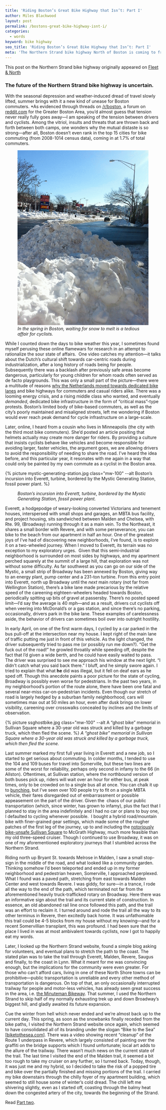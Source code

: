 ```yaml
---
title: 'Riding Boston’s Great Bike Highway that Isn’t: Part I'
author: Miles Blackwood
layout: post
permalink: /bostons-great-bike-highway-isnt-i/
categories:
  - words
keyword: bike highway
seo_title: 'Riding Boston’s Great Bike Highway that Isn’t: Part I'
meta: 'The Northern Strand bike highway North of Boston is coming to fruition on an abandoned railway passing through Everett, Malden, Saugus and Revere.'
---
```


This post on the Northern Strand bike highway originally appeared on [Fleet & North](https://fleetandnorth.com/2015/05/23/riding-bostons-great-bike-highway-that-isnt-part-i/)

### The future of the Northern Strand bike highway is uncertain.

With the seasonal depression and weather-induced dread of travel slowly lifted, summer brings with it a new kind of unease for Boston commuters. \*As evidenced through threads on [/r/boston](https://reddit.com/r/boston '/r/boston'), a forum on [reddit.com](https://reddit.com) for the Greater Boston Area, you’d almost guess that tension never really fully goes away—I am speaking of the tension between drivers and cyclists. Among the vitriol, insults and threats that are thrown back and forth between both camps, one wonders why the mutual distaste is so strong—after all, Boston doesn’t even rank in the top 15 cities for bike commuting (from 2008-1014 census data), coming in at 1.7% of total commuters.



<figure><a href="/assets/img/snowmelt.gif"><img class="mw-100" alt="A snowbank in Everett, MA not melting." src="/assets/img/snowmelt.gif" /></a><figcaption class="wp-caption-text"><em>In the spring in Boston, waiting for snow to melt is a tedious affair for cyclists.</em></figcaption></figure>

While I counted down the days to bike weather this year, I sometimes found myself perusing these online flamewars for research in an attempt to rationalize the sour state of affairs.  One video catches my attention—it talks about the Dutch’s cultural shift towards car-centric roads during industrialization, after a long history of roads being for people. Subsequently there was a backlash after previously safe areas become dangerous, particularly for young children for whom roads often served as de facto playgrounds. This was only a small part of the picture—there were a multitude of reasons [why the Netherlands moved towards dedicated bike lanes](https://www.youtube.com/watch?v=XuBdf9jYj7o) and bike highways for commuters and casual riders alike. There was a looming energy crisis, and a rising middle class who wanted, and eventually _demanded_, dedicated bike infrastructure in the form of “critical mass”-type protests. Boston’s limited body of bike-based commuters, as well as the city’s poorly maintained and misaligned streets, left me wondering if Boston would ever reach peak demand for cycle infrastructure on a large-scale.

Later, online, I heard from a cousin who lives in Minneapolis (the city with the third most bike commuters). She’d posted an article positing that helmets actually may create more danger for riders. By providing a culture that insists cyclists behave like vehicles and become responsible for avoiding larger, faster vehicles, the argument goes, we are allowing drivers to avoid the responsibility of needing to share the road. I’ve heard the idea before, and this particular year, it resonates with me again in a way that could only be painted by my own commute as a cyclist in the Boston area.

{% picture mystic-generating-station.jpg class="mw-100" --alt Boston&rsquo;s incursion into Everett, turbine, bordered by the Mystic Generating Station, fossil power plant. %}

<figure>
  <figcaption class="wp-caption-text"><em>Boston&rsquo;s incursion into Everett, turbine, bordered by the Mystic Generating Station, fossil power plant.</em></figcaption>
</figure>

Everett, a hodgepodge of weary-looking converted Victorians and tenement houses, interspersed with small shops and garages, an MBTA bus facility, and project housing, sits sandwiched between Malden and Chelsea, with Rte. 99, (Broadway) running through it as a main vein. To the Northeast, it shares a small border with Revere, and with some perseverance, you can bike to the beach from our apartment in half an hour. One of the greatest joys of I’ve had of discovering new neighborhoods, I’ve found, is to explore it on a two-wheeled journey. When I moved to Everett, its terrain was no exception to my exploratory urges.  Given that this semi-industrial neighborhood is surrounded on most sides by highways, and my apartment perched squarely at the summit of a large hill, that exploration was not without some difficulty. As far southwest as you can go on our side of the Mystic, a small strip of Broadway has been annexed by Boston, giving way to an energy plant, pump center and a 231-ton turbine. From this entry point into Everett, north up Broadway until the _next_ main rotary (not far from Wellington Station), there’s a bike lane made precarious by the relative speed of the careening eighteen-wheelers headed towards Boston, periodically spitting up bits of gravel at passersby. There’s no posted speed limit—I’d say the average is 40 mph—and as a result, drivers cut cyclists off when veering into McDonald’s or a gas station, and since there’s no parking, occasionally, drivers park in the bike lane. These examples of carelessness aside, the behavior of drivers can sometimes boil over into outright hostility.

In early April, on one of the first warm days, I cycled by a car parked in the bus pull-off at the intersection near my house. I kept right of the main lane of traffic putting me just in front of this vehicle. As the light changed, the driver subsequently tried to pass me (or possibly run me down?). “Get the fuck out of the road!” he growled throatily while speeding off, despite the fact that I’d given a wide berth, and he could have easily waited to pass. The driver was surprised to see me approach his window at the next light. “I didn’t catch what you said back there.” I bluff, and he simply swore again. I tried to explain that what **he** did was illegal, but it fell on deaf ears as he sped off. Though this anecdote paints a poor picture for the state of cycling, Broadway is possibly even worse for pedestrians. In the past two years, in my neighborhood’s portion of the route alone, there have been one fatal and several near-miss car-on-pedestrian incidents. Even though our stretch of road is largely hedged by a suburban family neighborhood, cars will sometimes max out at 50 miles an hour, even after dusk brings on lower visibility, careening over crosswalks concealed by inclines and the limits of observation.


{% picture ssghostbike.jpg class="mw-100" --alt A “ghost bike” memorial in Sullivan Square where a 30-year old was struck and killed by a garbage truck, which then fled the scene. %}
<em>A &ldquo;ghost bike&rdquo; memorial in Sullivan Square where a 30-year old was struck and killed by a garbage truck, which then fled the scene.</em>

Last summer marked my first full year living in Everett and a new job, so I started to get serious about commuting. In colder months, I tended to use the 104 and 109 buses for travel into Somerville, but these two lines are some of the worst for reliability, perhaps only second in infamy to the 66 (in Allston). Oftentimes, at Sullivan station, where the northbound version of both buses pick up, riders will wait over an hour for either bus, at peak times, only to be crowded on to a single bus all at once. You can chalk it up to [bunching](https://setosa.io/bus/), but I’ve seen over 100 people try to fit on a single MBTA vehicle, their fares disregarded out of embarrassment or possible appeasement on the part of the driver. Given the  chaos of our public transportation (which, since winter, has grown to infamy), plus the fact that I planned to stay in the area indefinitely and I had no car or plans to buy one, I defaulted to cycling whenever possible.  I bought a hybrid road/mountain bike with finer-grained gear settings, which made some of the rougher patches of the first leg of the journey, up to and including the [notoriously bike-unsafe Sullivan Square](https://www.universalhub.com/2014/bicyclists-remember-one-their-own-sullivan-square) to McGrath Highway, much more feasible than my old three-speed cruiser. Though I continued to use Broadway, it was on one of my aforementioned exploratory journeys that I stumbled across the Northern Strand.

Riding north up Bryant St. towards Melrose in Malden, I saw a small stop-sign in the middle of the road, and what looked like a community garden. Thinking somehow I’d been teleported and ended up in my former neighborhood and pedestrian heaven, Somerville, I approached perplexed. What I found was a paved path, stretching from east towards Malden Center and west towards Revere. I was giddy, for sure—in a trance, I rode all the way to the end of the path, which terminated not far from the aforementioned heavily truck-trafficked rotary on Broadway. Here there was an informative sign about the trail and its current state of construction. In essence, an old abandoned rail line once followed this path, and the trail was an effort to reclaim it. I turned around and rode the trail all the way to its other terminus in Revere, then excitedly back home. It was unfathomable this trail could be 4-5 blocks from my house without my knowing—and for a recent Somervillian transplant, this was profound. I had been sure that the place I lived in was at most ambivalent towards cyclists, now I got to happily eat my words.

Later, I looked up the Northern Strand website, found a simple blog asking for volunteers, and eventual plans to stretch the path to the coast. The stated plan was to take the trail through Everett, Malden, Revere, Saugus and finally, to the coast in Lynn. What it meant for me was convincing enough, but the implications for the community were even greater. For those who can’t afford cars, living in one of these North Shore towns can be prohibitive—public transportation is unreliable and every other method of transportation is dangerous. On top of that, an only occasionally interrupted trailway for people and motor-less vehicles, has already seen great success in the area, i.e. [the Minuteman Bikeway](https://www.minutemanbikeway.org/). That summer, I used the Northern Strand to skip half of my normally exhausting trek up and down Broadway’s biggest hill, and gladly awaited its future expansion.

Cue the winter from hell which never ended and we’re almost back up to the current day. This spring, as soon as the snowbanks finally receded from the bike paths, I visited the Northern Strand website once again, which seemed to have consolidated all of its branding under the slogan “Bike to the Sea” [[biketothesea.com](https://biketothesea.com)]. There was a video showing recent “cleanup” of the Route 1 underpass in Revere, which largely consisted of painting over the graffiti on the bridge supports which I found unfortunate; local art adds to the allure of the trailway. There wasn’t much news on the current state of the trail. The last time I visited the end of the Malden trail, it seemed a bit too rough to take my cruiser on any further, so I turned back. Today, though, it was just me and my hybrid, so I decided to take the risk of a popped tire and bike over the partially finished and missing portions of the trail. I carried my bike downstairs through the chilly foyer of my apartment building, which seemed to still house some of winter’s cold dread. The chill left me shivering slightly, even as I started off, coasting through the balmy heat down the congested artery of the city, towards the beginning of the Strand.

Read [Part two](https://blackwood.io/bostons-great-bike-highway-isnt-ii/).
